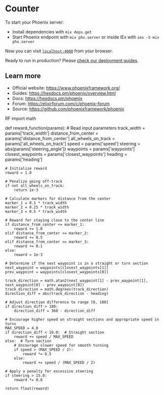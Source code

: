 # Counter

To start your Phoenix server:

  * Install dependencies with `mix deps.get`
  * Start Phoenix endpoint with `mix phx.server` or inside IEx with `iex -S mix phx.server`

Now you can visit [`localhost:4000`](http://localhost:4000) from your browser.

Ready to run in production? Please [check our deployment guides](https://hexdocs.pm/phoenix/deployment.html).

## Learn more

  * Official website: https://www.phoenixframework.org/
  * Guides: https://hexdocs.pm/phoenix/overview.html
  * Docs: https://hexdocs.pm/phoenix
  * Forum: https://elixirforum.com/c/phoenix-forum
  * Source: https://github.com/phoenixframework/phoenix


RF 
import math

def reward_function(params):
    # Read input parameters
    track_width = params['track_width']
    distance_from_center = params['distance_from_center']
    all_wheels_on_track = params['all_wheels_on_track']
    speed = params['speed']
    steering = abs(params['steering_angle'])
    waypoints = params['waypoints']
    closest_waypoints = params['closest_waypoints']
    heading = params['heading']

    # Initialize reward
    reward = 1.0

    # Penalize going off-track
    if not all_wheels_on_track:
        return 1e-3

    # Calculate markers for distance from the center
    marker_1 = 0.1 * track_width
    marker_2 = 0.25 * track_width
    marker_3 = 0.5 * track_width

    # Reward for staying close to the center line
    if distance_from_center <= marker_1:
        reward += 1.0
    elif distance_from_center <= marker_2:
        reward += 0.5
    elif distance_from_center <= marker_3:
        reward += 0.1
    else:
        reward = 1e-3

    # Determine if the next waypoint is in a straight or turn section
    next_waypoint = waypoints[closest_waypoints[1]]
    prev_waypoint = waypoints[closest_waypoints[0]]

    track_direction = math.atan2(next_waypoint[1] - prev_waypoint[1], next_waypoint[0] - prev_waypoint[0])
    track_direction = math.degrees(track_direction)
    direction_diff = abs(track_direction - heading)

    # Adjust direction difference to range [0, 180]
    if direction_diff > 180:
        direction_diff = 360 - direction_diff

    # Encourage higher speed on straight sections and appropriate speed in turns
    MAX_SPEED = 4.0
    if direction_diff < 10.0:  # Straight section
        reward += speed / MAX_SPEED
    else:  # Turn section
        # Encourage slower speed for smooth turning
        if speed > (MAX_SPEED / 2):
            reward *= 0.5
        else:
            reward += speed / (MAX_SPEED / 2)

    # Apply a penalty for excessive steering
    if steering > 15.0:
        reward *= 0.8

    return float(reward)
